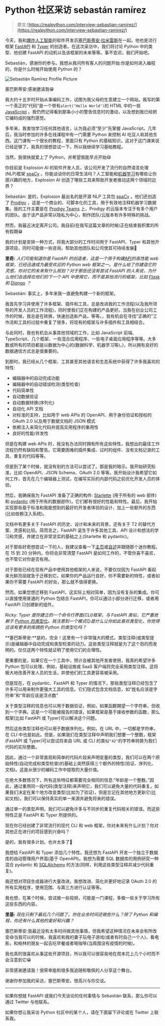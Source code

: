 # Python 社区采访 sebastán ramírez

> 原文:[https://realpython.com/interview-sebastian-ramirez/](https://realpython.com/interview-sebastian-ramirez/)

今天，我和[爆炸人工智能](https://explosion.ai/)的软件开发员[塞巴斯蒂安·拉米雷斯](https://tiangolo.com/)在一起。他也是流行框架 [FastAPI](https://fastapi.tiangolo.com/) 和 [Typer](https://typer.tiangolo.com/) 的创造者。在这次采访中，我们将讨论 Python 中的类型、他创建 FastAPI 的动机以及该框架的未来等等。事不宜迟，我们开始吧。

Sebastián，感谢你的参与。我想从我问所有客人的问题开始:你是如何进入编程的，你是什么时候开始使用 Python 的？

![Sebastián Ramírez Profile Picture](../Images/5c3565e594a01dbb3ea1269fea10d282.png)

塞巴斯蒂安:感谢邀请我😁

我大约十五岁时开始从事编码工作，试图为我父母的生意建立一个网站。我写的第一个真正的“代码”是一个带有`alert("Hello World")`的 HTML 中的一些 [JavaScript](https://realpython.com/python-vs-javascript/) 。我仍然记得看到那条小小的警告信息时的激动，以及想到我已经把它编码成的强烈感觉。

多年来，我害怕学习任何其他语言，认为我必须“至少”先掌握 JavaScript。几年后，我当时参加的许多在线课程中有一门需要 Python 来控制 AI 吃豆人和其他东西。这门课有一个很长的教程，里面只有 Python 的基础知识，这对于这门课来说已经足够了。我真的很想尝试一下，所以我继续学习基础教程。

当然，我很快就爱上了 Python，并希望我能早点开始😅

你目前是 Explosion AI 的软件开发人员，该公司开发了流行的自然语言处理(NLP)框架 [spaCy](https://realpython.com/natural-language-processing-spacy-python/) 。你能谈谈你的日常生活吗？人工智能和[机器学习](https://realpython.com/learning-paths/machine-learning-python/)有哪些让你感兴趣的地方，Explosion AI 创造了哪些工具来帮助开发者推动这两个领域的边界？

Sebastián: 是的，Explosion 最出名的是开源 NLP 工具包 [spaCy](https://spacy.io/) 。他们还创造了 [Prodigy](https://prodi.gy/) ，这是一个商业的、可脚本化的工具，用于有效地注释机器学习数据集。我的工作主要是在 [Prodigy Teams](https://prodi.gy/docs/faq#teams) 上，Prodigy 的云版本专注于有多个用户的团队。由于该产品非常以隐私为中心，制作团队/云版本有许多特殊的挑战。

然而，我最近决定离开公司。我目前(在我写这篇文章的时候)正在结束我积累的所有假期😁

我的计划是安排一种方式，将我大部分的工作时间用于 FastAPI、Typer 和其他开源项目，同时可能做一些咨询，帮助其他团队和公司使其可持续发展🚀

**里奇:** *人们可能知道你是 FastAPI 的创造者，这是一个用于构建[API](https://realpython.com/python-api/)的高性能 web 框架，已经迅速成为最受欢迎的 Python web 框架之一。是什么给了你建造它的灵感，你对它的未来有什么规划？对于那些还没有尝试 FastAPI 的人来说，为什么他们会选择在他们的下一个 API 中使用它，而不是其他流行的框架，比如 [Flask](https://realpython.com/learning-paths/flask-by-example/) 和 [Django](https://realpython.com/learning-paths/django-web-development/) ？*

Sebastián: 事实上，多年来我一直避免构建一个新的框架。

我首先学习并使用了许多框架、插件和工具，总是改进我的工作流程(以及我所领导的开发人员的工作流程)，同时使我们正在构建的产品更好。当我在创业公司工作的时候，我总是在转换，快速创造新产品，等等。，我有机会在寻找“正确的”工作流和工具的过程中重复了很多，将现有的框架与许多插件和工具相结合。

与此同时，我也有机会从事其他领域的工作，比如 JavaScript 前端、TypeScript、几个框架、一些混合应用程序、一些电子桌面应用程序等等。大多数或所有的项目都是以数据为中心的(数据科学、机器学习等)。)，所以拥有良好的数据通信方式总是很重要的。

到那时，我已经从几个框架、工具甚至其他语言和生态系统中获得了许多我喜欢的特性:

*   编辑器中的自动完成功能
*   编辑器中的自动错误检测(类型检查)
*   代码简单性
*   自动数据验证
*   自动数据转换(序列化)
*   自动化 API 文档
*   对标准的支持，比如用于 web APIs 的 OpenAPI、用于身份验证和授权的 OAuth 2.0 以及用于数据文档的 JSON 模式
*   依赖注入来简化代码并提高实用程序的重用性
*   良好的性能/并发性

但是在构建 web APIs 时，我没有办法同时拥有所有这些特性，我想出的最佳工作流程仍然有缺陷和警告。它需要困难的插件集成、过时的组件、没有文档记录的工具、重复的代码等等。

但是到了某个时候，就没有别的方法可以尝试了。那是我的暗示。我开始研究标准，比如 OpenAPI、JSON Schema、OAuth 2.0 等等。我开始设计我希望它如何工作，首先在几个编辑器上测试，在编写实际的内部代码之前优化开发人员的体验。

然后，我确保我为 FastAPI 准备了正确的构件: [Starlette](https://www.starlette.io/) (用于所有的 web 部件)和 [pydantic](https://pydantic-docs.helpmanual.io/) (用于所有的数据部件)，它们都有很好的性能和特性。最后，我开始实现那些基于标准和我能想到的最好的开发者体验的设计，加上一些额外的东西(比如依赖注入系统)。

文档中有更多关于 FastAPI 的历史、设计和未来的背景，还有关于 T2 的替代方案、灵感和比较。简而言之，FastAPI 诞生于许多其他工具、API 设计和想法的学习和灵感，并建立在非常坚实的基础之上(Starlette 和 pydantic)。

对于那些好奇想尝试一下的人，我建议查看一下[主页](https://fastapi.tiangolo.com/)或[自述](https://github.com/tiangolo/fastapi/blob/master/README.md)并跟随那个迷你教程。在 15 到 20 分钟内，你将会非常清楚 FastAPI 是如何工作的，不管你喜不喜欢，也不管它对你是否有用。

对于那些已经在现有产品中使用其他框架的人来说，不要仅仅因为 FastAPI 看起来光鲜亮丽就急于迁移到它。如果你的产品运行良好，你不需要新的特性，或者如果你不需要 FastAPI 的好处，那么就不值得更换。

然而，如果您想迁移到 FastAPI，这实际上相对简单，因为没有复杂的集成。你可以直接使用普通的 Python 包结合 FastAPI，你可以通过小部分进行迁移，或者用 FastAPI 只创建新的组件。

Ricky: *Typer 是你建立的一个命令行界面(CLI)框架，与 FastAPI 类似，它严重依赖于 [Python 的类型化](https://realpython.com/python-type-checking/)。我注意到一个模式*😉*是什么让你如此喜欢类型化，你觉得应该有更多的库拥抱 Python 的类型化吗？*

**塞巴斯蒂安:**是的，完全！这里有一个非常强大的模式。类型注释(或类型提示)是编辑器中自动完成和类型检查的动力。这些类型注释就是为了这个目的而发明的。仅仅这两个特性就证明了使用它们的合理性。

更重要的是，如果它在一个工具中，预计会被其他开发者使用，我真的希望许多 Python 包可以处理，例如，基础设施或 SaaS 客户端将完全采用类型注释。这将极大地改善开发人员的生活，并使他们的工具更容易被采用。

但是现在，在 pydantic、FastAPI 和 Typer 的情况下，那些类型注释已经包含了许多可以用来制作更强大工具的信息。它们隐式包含文档信息，如“姓名应该是字符串”和“年龄应该是浮点数”

关于类型注释的信息也可以用于数据验证，例如，如果函数期望一个字符串，但收到一个字典。这是一个可能被报告的错误，如果框架是基于接收参数的函数，那么框架(比如 FastAPI 或 Typer)可以解决这个问题。

然后这些类型注释也可以用于数据序列化。例如，在 URL 中，一切都是字符串，在 CLI 中也是如此。但是，如果我们在类型注释中声明我们想要一个整数，框架(FastAPI 或 Typer)可以尝试将来自 URL 或 CLI 的类似`"42"`的字符串转换为我们代码的实际整数。

因此，通过一个非常直观和简单的代码片段来声明变量的类型，我们可以在两个原始特性(自动完成和类型检查)的基础上突然获得三个额外的特性(验证、序列化、文档)。这是从很少的编码工作中提取的大量价值。

在绝大多数情况下，所有这些特征都需要完全相同的信息:“年龄是一个整数。”因此，通过重用同一段代码(类型注释)来声明它，我们可以避免大量的代码重复。如果我们决定在某个地方改变类型(比如为了验证)，但是忘记在其他地方更新它(比如文档)，我们可以保持真实的单一来源并避免将来的错误。

通过单一的类型声明，我们可以避免许多与不同步的重复代码相关的错误。而这些特性正是 FastAPI 和 Typer 所提供的。

现在你已经创建了非常流行的现代 CLI 和 web 框架，你对未来有什么计划？你对其他正在进行的项目感到兴奋吗？

是的，我有很多计划。也许太多了😬

我想给 FastAPI 和 Typer 添加几个特性。我还想为 FastAPI 开发一个独立于数据库的自动管理用户界面(基于 OpenAPI)。我想为需要 SQL 数据库的用例研究一种混合 pydantic 和 [SQLAlchemy](https://realpython.com/python-sqlite-sqlalchemy/) 的方法(同样，利用这些类型注释并减少代码重复)。

我还想对项目生成器进行大量改进。我想改进、简化并更好地记录 OAuth 2.0 的所有实用程序，使用范围、与第三方进行认证等等。

我也想，在某个时候，尝试做一些视频，可能是一门课程，多做一些关于学习所有这些东西的内容。

**里基:** *现在只剩下最后几个问题了。你在业余时间还做些什么？除了 Python 和编程，你还有什么其他的爱好和兴趣？*

塞巴斯蒂安:我最近没有太多时间做其他事情，但我希望这种情况在未来会有所改变😅当我可以的时候，我喜欢和我的妻子玩电子游戏(或者有时自己一个人)，看电影，和柏林的朋友一起去吃早餐或者喝咖啡(当周围没有疫情的时候)。

我也真的很喜欢从事这些开源项目，所以我可以很容易地在周末花上几个小时而不会注意到它😁

非常感谢邀请我！很荣幸能和很多我追随和敬佩的人分享这个舞台。

谢谢你参加我的采访，塞巴斯蒂安。很高兴与你交谈。

* * *

如果你想就 FastAPI 或我们今天谈论的任何事情与 Sebastián 联系，那么你可以通过 Twitter 与他联系。

如果你想让我采访 Python 社区中的某个人，请在下面留下评论或在 Twitter 上联系我。